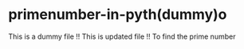 # primenumber-in-pyth(dummy)o
This is a dummy file !!
This is updated file !!
To find the prime number
